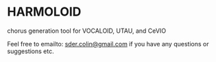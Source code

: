 # HARMOLOID
chorus generation tool for VOCALOID, UTAU, and CeVIO

Feel free to emailto: sder.colin@gmail.com if you have any questions or suggestions etc.
